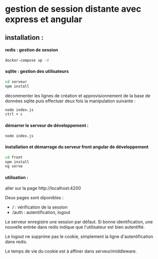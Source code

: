 # gestion de session distante avec express et angular 

## installation :  

#### redis : gestion de session
```bash
docker-compose up -d 
```


#### sqlite : gestion des utilisateurs

```bash
cd serveur
npm install
```

décommenter les lignes de création et approvisionnement de la base de données sqlite puis effectuer deux fois la manipulation suivante :
```bash 
node index.js 
ctrl + c 
``` 

#### démarrer le serveur de développement :  

```bash
node index.js
```

#### installation et démarrage du serveur front angular de développement

```bash
cd front
npm install
ng serve
```  

#### utilisation :  

aller sur la page http://localhost:4200   

Deux pages sont diponibles : 

- / : vérification de la session  
- /auth : autentification, logout  

Le serveur enregistre une session par défaut. Si bonne identification, une nouvelle entrée dans redis indique que l'utilisateur est bien autentifié.  

Le logout ne supprime pas le cookie, simplement la ligne d'autentification dans redis.   

Le temps de vie du cookie est à affiner dans serveur/middleware.
